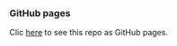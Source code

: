### GitHub pages

Clic [here](https://perez987.github.io/Broadcom-wifi-back-on-macOS-Sonoma-by-OCLP/) to see this repo as GitHub pages.
